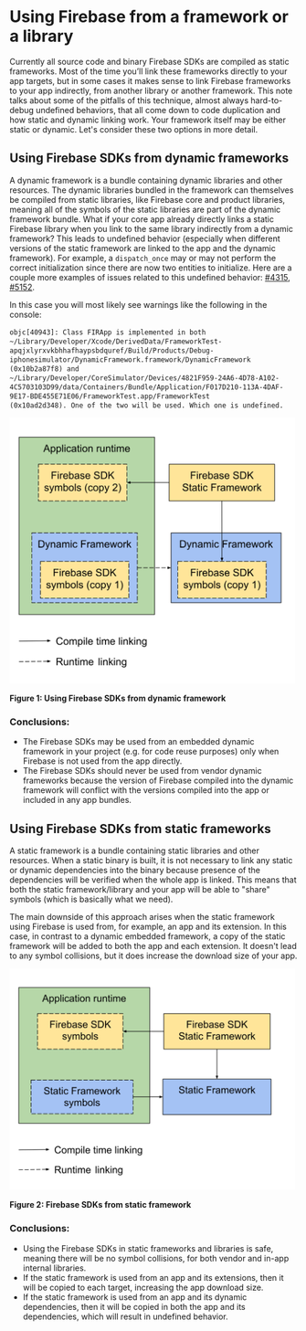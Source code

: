 # Using Firebase from a framework or a library

Currently all source code and binary Firebase SDKs are compiled as static frameworks. Most
of the time you’ll link these frameworks directly to your app targets, but in some cases
it makes sense to link Firebase frameworks to your app indirectly, from another library or
another framework. This note talks about some of the pitfalls of this technique, almost
always hard-to-debug undefined behaviors, that all come down to code duplication and how
static and dynamic linking work. Your framework itself may be either static or dynamic. Let's
consider these two options in more detail.

## Using Firebase SDKs from dynamic frameworks

A dynamic framework is a bundle containing dynamic libraries and other resources. The dynamic
libraries bundled in the framework can themselves be compiled from static libraries, like
Firebase core and product libraries, meaning all of the symbols of the static libraries are
part of the dynamic framework bundle. What if your core app already directly links a static
Firebase library when you link to the same library indirectly from a dynamic framework? This
leads to undefined behavior (especially when different versions of the static framework are
linked to the app and the dynamic framework). For example, a `dispatch_once` may or may not
perform the correct initialization since there are now two entities to initialize. Here are
a couple more examples of issues related to this undefined behavior:
[#4315](https://github.com/firebase/firebase-ios-sdk/issues/4315),
[#5152](https://github.com/firebase/firebase-ios-sdk/issues/4315).

In this case you will most likely see warnings like the following in the console:

```text
objc[40943]: Class FIRApp is implemented in both
~/Library/Developer/Xcode/DerivedData/FrameworkTest-apqjxlyrxvkbhhafhaypsbdquref/Build/Products/Debug-iphonesimulator/DynamicFramework.framework/DynamicFramework
(0x10b2a87f8) and
~/Library/Developer/CoreSimulator/Devices/4821F959-24A6-4D78-A102-4C5703103D99/data/Containers/Bundle/Application/F017D210-113A-4DAF-9E17-BDE455E71E06/FrameworkTest.app/FrameworkTest
(0x10ad2d348). One of the two will be used. Which one is undefined.
```
<img src="./resources/firebase_from_dynamic_framework.svg" width=500/>

**Figure 1: Using Firebase SDKs from dynamic framework**

### Conclusions:

- The Firebase SDKs may be used from an embedded dynamic framework in your project (e.g. for
code reuse purposes) only when Firebase is not used from the app directly.
- The Firebase SDKs should never be used from vendor dynamic frameworks because the version of
Firebase compiled into the dynamic framework will conflict with the versions compiled into the
app or included in any app bundles.

## Using Firebase SDKs from static frameworks

A static framework is a bundle containing static libraries and other resources. When a static
binary is built, it is not necessary to link any static or dynamic dependencies into the binary
because presence of the dependencies will be verified when the whole app is linked. This means
that both the static framework/library and your app will be able to "share" symbols (which is
basically what we need).

The main downside of this approach arises when the static framework using Firebase is used
from, for example, an app and its extension. In this case, in contrast to a dynamic embedded framework,
a copy of the static framework will be added to both the app and each extension. It doesn't
lead to any symbol collisions, but it does increase the download size of your app.

<img src="./resources/firebase_from_static_framework.svg" width=500/>

**Figure 2: Firebase SDKs from static framework**

### Conclusions:

- Using the Firebase SDKs in static frameworks and libraries is safe, meaning there will be
no symbol collisions, for both vendor and in-app internal libraries.
- If the static framework is used from an app and its extensions, then it will be copied to
each target, increasing the app download size.
- If the static framework is used from an app and its dynamic dependencies, then it will be
copied in both the app and its dependencies, which will result in undefined behavior.
